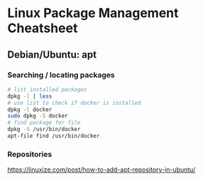# Linux Package Management Cheatsheet

## Debian/Ubuntu: apt

### Searching / locating packages
```bash
# list installed packages
dpkg -l | less
# use list to check if docker is installed
dpkg -l docker
sudo dpkg -S docker
# find package for file
dpkg -S /usr/bin/docker
apt-file find /usr/bin/docker
```


### Repositories

https://linuxize.com/post/how-to-add-apt-repository-in-ubuntu/